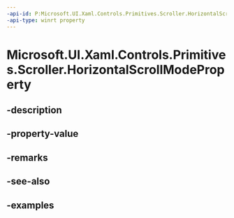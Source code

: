 ```yaml
---
-api-id: P:Microsoft.UI.Xaml.Controls.Primitives.Scroller.HorizontalScrollModeProperty
-api-type: winrt property
---
```


# Microsoft.UI.Xaml.Controls.Primitives.Scroller.HorizontalScrollModeProperty

<!--
public static Microsoft.UI.Xaml.DependencyProperty HorizontalScrollModeProperty { get; }
-->


## -description

## -property-value

## -remarks

## -see-also

## -examples


